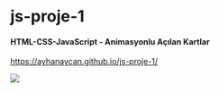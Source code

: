 # js-proje-1

<h4> HTML-CSS-JavaScript - <span> Animasyonlu Açılan Kartlar </span> </h4>

https://ayhanaycan.github.io/js-proje-1/

![](js-proje-1.gif)

